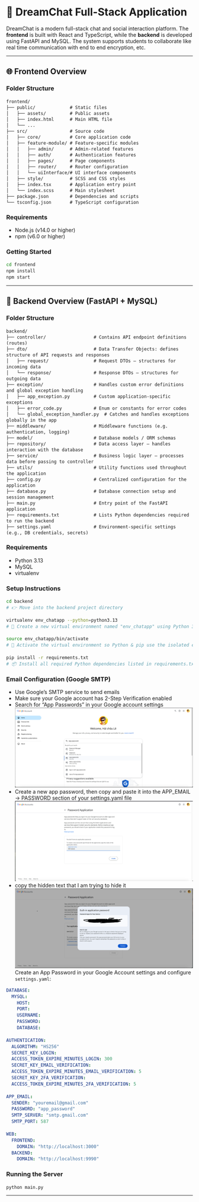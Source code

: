 # 💬 DreamChat Full-Stack Application

DreamChat is a modern full-stack chat and social interaction platform. The **frontend** is built with React and TypeScript, while the **backend** is developed using FastAPI and MySQL. The system supports students to collaborate like real time communication with end to end encryption, etc.

---

## 🌐 Frontend Overview

### Folder Structure

```
frontend/
├── public/             # Static files
│   ├── assets/         # Public assets
│   ├── index.html      # Main HTML file
│   └── ...
├── src/                # Source code
│   ├── core/           # Core application code
│   ├── feature-module/ # Feature-specific modules
│   │   ├── admin/      # Admin-related features
│   │   ├── auth/       # Authentication features
│   │   ├── pages/      # Page components
│   │   ├── router/     # Router configuration
│   │   └── uiInterface/# UI interface components
│   ├── style/          # SCSS and CSS styles
│   ├── index.tsx       # Application entry point
│   └── index.scss      # Main stylesheet
├── package.json        # Dependencies and scripts
└── tsconfig.json       # TypeScript configuration
```

### Requirements
- Node.js (v14.0 or higher)
- npm (v6.0 or higher)

### Getting Started

```bash
cd frontend
npm install
npm start
```

---

## 🐍 Backend Overview (FastAPI + MySQL)

### Folder Structure

```
backend/
├── controller/                  # Contains API endpoint definitions (routes)
├── dto/                         # Data Transfer Objects: defines structure of API requests and responses
│   ├── request/                 # Request DTOs – structures for incoming data
│   └── response/                # Response DTOs – structures for outgoing data
├── exception/                   # Handles custom error definitions and global exception handling
│   ├── app_exception.py         # Custom application-specific exceptions
│   ├── error_code.py            # Enum or constants for error codes
│   └── global_exception_handler.py  # Catches and handles exceptions globally in the app
├── middleware/                  # Middleware functions (e.g. authentication, logging)
├── model/                       # Database models / ORM schemas
├── repository/                  # Data access layer – handles interaction with the database
├── service/                     # Business logic layer – processes data before passing to controller
├── utils/                       # Utility functions used throughout the application
├── config.py                    # Centralized configuration for the application
├── database.py                  # Database connection setup and session management
├── main.py                      # Entry point of the FastAPI application
├── requirements.txt             # Lists Python dependencies required to run the backend
├── settings.yaml                # Environment-specific settings (e.g., DB credentials, secrets)
```

### Requirements

- Python 3.13
- MySQL
- virtualenv

### Setup Instructions

```bash
cd backend
# 👉 Move into the backend project directory

virtualenv env_chatapp --python=python3.13
# 🐍 Create a new virtual environment named "env_chatapp" using Python 3.13 interpreter

source env_chatapp/bin/activate
# 🔄 Activate the virtual environment so Python & pip use the isolated environment

pip install -r requirements.txt
# 📦 Install all required Python dependencies listed in requirements.txt
```

### Email Configuration (Google SMTP)
- Use Google’s SMTP service to send emails
- Make sure your Google account has 2-Step Verification enabled
- Search for “App Passwords” in your Google account settings
  ![Alt text](/backend/images/app_password.png)
- Create a new app password, then copy and paste it into the APP_EMAIL -> PASSWORD section of your settings.yaml file
  ![Alt text](/backend/images/create_new_app.png)
- copy the hidden text that I am trying to hide it
  ![Alt text](/backend/images/password.png)
Create an App Password in your Google Account settings and configure `settings.yaml`:

```yaml
DATABASE:
  MYSQL:
    HOST: 
    PORT: 
    USERNAME: 
    PASSWORD: 
    DATABASE: 

AUTHENTICATION:
  ALGORITHM: "HS256"
  SECRET_KEY_LOGIN: 
  ACCESS_TOKEN_EXPIRE_MINUTES_LOGIN: 300
  SECRET_KEY_EMAIL_VERIFICATION: 
  ACCESS_TOKEN_EXPIRE_MINUTES_EMAIL_VERIFICATION: 5
  SECRET_KEY_2FA_VERIFICATION: 
  ACCESS_TOKEN_EXPIRE_MINUTES_2FA_VERIFICATION: 5

APP_EMAIL:
  SENDER: "youremail@gmail.com"
  PASSWORD: "app_password"
  SMTP_SERVER: "smtp.gmail.com"
  SMTP_PORT: 587

WEB:
  FRONTEND:
    DOMAIN: "http://localhost:3000"
  BACKEND:
    DOMAIN: "http://localhost:9990"
```

### Running the Server

```bash
python main.py
```

---

